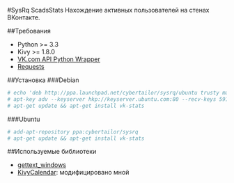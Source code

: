 #SysRq ScadsStats
Нахождение активных пользователей на стенах ВКонтакте.

##Требования
* Python >= 3.3
* Kivy >= 1.8.0
* [VK.com API Python Wrapper](https://github.com/dimka665/vk)
* [Requests](http://python-requests.org)

##Установка
###Debian
```bash
# echo 'deb http://ppa.launchpad.net/cybertailor/sysrq/ubuntu trusty main' >> /etc/apt/sources.list
# apt-key adv --keyserver hkp://keyserver.ubuntu.com:80 --recv-keys 5919086F 
# apt-get update && apt-get install vk-stats
```
###Ubuntu
```bash
# add-apt-repository ppa:cybertailor/sysrq
# apt-get update && apt-get install vk-stats
```

##Используемые библиотеки
* [gettext_windows](https://launchpad.net/gettext-py-windows)
* [KivyCalendar](https://bitbucket.org/xxblx/kivycalendar): модифицировано мной